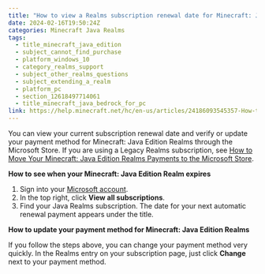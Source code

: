```yaml
---
title: "How to view a Realms subscription renewal date for Minecraft: Java Edition"
date: 2024-02-16T19:50:24Z
categories: Minecraft Java Realms
tags:
  - title_minecraft_java_edition
  - subject_cannot_find_purchase
  - platform_windows_10
  - category_realms_support
  - subject_other_realms_questions
  - subject_extending_a_realm
  - platform_pc
  - section_12618497714061
  - title_minecraft_java_bedrock_for_pc
link: https://help.minecraft.net/hc/en-us/articles/24186093545357-How-to-view-a-Realms-subscription-renewal-date-for-Minecraft-Java-Edition
---
```


You can view your current subscription renewal date and verify or update your payment method for Minecraft: Java Edition Realms through the Microsoft Store. If you are using a Legacy Realms subscription, see [How to Move Your Minecraft: Java Edition Realms Payments to the Microsoft Store](../Realms-Troubleshooting-and-Billing/How-to-Move-Your-Minecraft-Java-Edition-Realms-Payments-to-the-Microsoft-Store.md).

**How to see when your Minecraft: Java Edition Realm expires**

1.  Sign into your [Microsoft account](https://account.microsoft.com/?refd=account.microsoft.com).
2.  In the top right, click **View all subscriptions**.
3.  Find your Java Realms subscription. The date for your next automatic renewal payment appears under the title.

**How to update your payment method for Minecraft: Java Edition Realms**

If you follow the steps above, you can change your payment method very quickly. In the Realms entry on your subscription page, just click **Change** next to your payment method.
